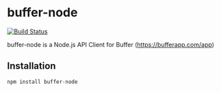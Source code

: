 # buffer-node

[![Build Status](https://travis-ci.org/matthistuff/buffer-node.svg?branch=master)](https://travis-ci.org/matthistuff/buffer-node)

buffer-node is a Node.js API Client for Buffer (https://bufferapp.com/app)

## Installation
```
npm install buffer-node
```